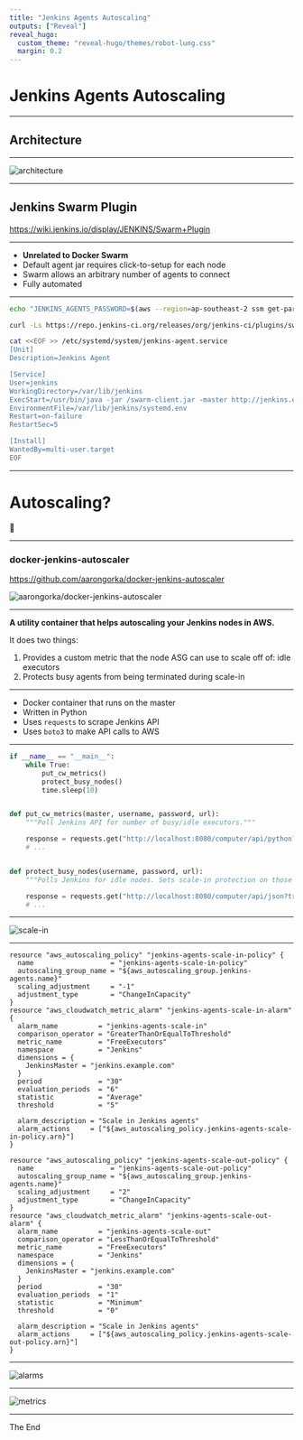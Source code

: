 ```yaml
---
title: "Jenkins Agents Autoscaling"
outputs: ["Reveal"]
reveal_hugo:
  custom_theme: "reveal-hugo/themes/robot-lung.css"
  margin: 0.2
---
```


# Jenkins Agents Autoscaling

---

## Architecture

---

![architecture](/jenkins_architecture.png)

---

## Jenkins Swarm Plugin

https://wiki.jenkins.io/display/JENKINS/Swarm+Plugin

---

  * **Unrelated to Docker Swarm**
  * Default agent jar requires click-to-setup for each node
  * Swarm allows an arbitrary number of agents to connect
  * Fully automated

---

```bash
echo "JENKINS_AGENTS_PASSWORD=$(aws --region=ap-southeast-2 ssm get-parameters --names "JENKINS_AGENTS_PASSWORD" --with-decryption | jq -r '.["Parameters"][0]["Value"]')" >> /var/lib/jenkins/systemd.env

curl -Ls https://repo.jenkins-ci.org/releases/org/jenkins-ci/plugins/swarm-client/3.9/swarm-client-3.9.jar -o /swarm-client.jar

cat <<EOF >> /etc/systemd/system/jenkins-agent.service
[Unit]
Description=Jenkins Agent

[Service]
User=jenkins
WorkingDirectory=/var/lib/jenkins
ExecStart=/usr/bin/java -jar /swarm-client.jar -master http://jenkins.example.com -tunnel jenkins-master.example.com:43863 -fsroot /var/lib/jenkins -username agents -passwordEnvVariable JENKINS_AGENTS_PASSWORD
EnvironmentFile=/var/lib/jenkins/systemd.env
Restart=on-failure
RestartSec=5

[Install]
WantedBy=multi-user.target
EOF
```

--- 

# Autoscaling?

:thinking:

---

### docker-jenkins-autoscaler

https://github.com/aarongorka/docker-jenkins-autoscaler

![aarongorka/docker-jenkins-autoscaler](/jenkins_autoscaler.png)

---

**A utility container that helps autoscaling your Jenkins nodes in AWS.**

It does two things:

  1. Provides a custom metric that the node ASG can use to scale off of: idle executors
  2. Protects busy agents from being terminated during scale-in

---

  * Docker container that runs on the master
  * Written in Python
  * Uses `requests` to scrape Jenkins API
  * Uses `boto3` to make API calls to AWS

---

```python
if __name__ == "__main__":
    while True:
        put_cw_metrics()
        protect_busy_nodes()
        time.sleep(10)


def put_cw_metrics(master, username, password, url):
    """Poll Jenkins API for number of busy/idle executors."""

    response = requests.get("http://localhost:8080/computer/api/python?pretty=true")
    # ...


def protect_busy_nodes(username, password, url):
    """Polls Jenkins for idle nodes. Sets scale-in protection on those that aren't idle, and removes it from those that are."""

    response = requests.get("http://localhost:8080/computer/api/json?tree=computer[idle,displayName]").json()
    # ...
```

---

![scale-in](/scale-in.png)

---

```hcl
resource "aws_autoscaling_policy" "jenkins-agents-scale-in-policy" {
  name                   = "jenkins-agents-scale-in-policy"
  autoscaling_group_name = "${aws_autoscaling_group.jenkins-agents.name}"
  scaling_adjustment     = "-1"
  adjustment_type        = "ChangeInCapacity"
}
resource "aws_cloudwatch_metric_alarm" "jenkins-agents-scale-in-alarm" {
  alarm_name          = "jenkins-agents-scale-in"
  comparison_operator = "GreaterThanOrEqualToThreshold"
  metric_name         = "FreeExecutors"
  namespace           = "Jenkins"
  dimensions = {
    JenkinsMaster = "jenkins.example.com"
  }
  period              = "30"
  evaluation_periods  = "6"
  statistic           = "Average"
  threshold           = "5"

  alarm_description = "Scale in Jenkins agents"
  alarm_actions     = ["${aws_autoscaling_policy.jenkins-agents-scale-in-policy.arn}"]
}

resource "aws_autoscaling_policy" "jenkins-agents-scale-out-policy" {
  name                   = "jenkins-agents-scale-out-policy"
  autoscaling_group_name = "${aws_autoscaling_group.jenkins-agents.name}"
  scaling_adjustment     = "2"
  adjustment_type        = "ChangeInCapacity"
}
resource "aws_cloudwatch_metric_alarm" "jenkins-agents-scale-out-alarm" {
  alarm_name          = "jenkins-agents-scale-out"
  comparison_operator = "LessThanOrEqualToThreshold"
  metric_name         = "FreeExecutors"
  namespace           = "Jenkins"
  dimensions = {
    JenkinsMaster = "jenkins.example.com"
  }
  period              = "30"
  evaluation_periods  = "1"
  statistic           = "Minimum"
  threshold           = "0"

  alarm_description = "Scale in Jenkins agents"
  alarm_actions     = ["${aws_autoscaling_policy.jenkins-agents-scale-out-policy.arn}"]
}
```

---

![alarms](/alarms.png)

---

![metrics](/metrics.png)

---

The End
